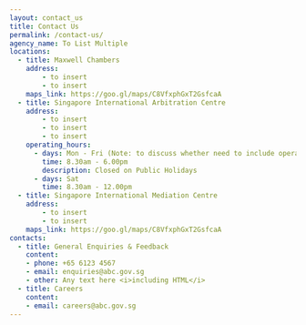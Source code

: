 ```yaml
---
layout: contact_us
title: Contact Us
permalink: /contact-us/
agency_name: To List Multiple
locations:
  - title: Maxwell Chambers  
    address:
        - to insert
        - to insert
    maps_link: https://goo.gl/maps/C8VfxphGxT2GsfcaA 
  - title: Singapore International Arbitration Centre
    address:
        - to insert
        - to insert
        - to insert
    operating_hours:
      - days: Mon - Fri (Note: to discuss whether need to include operating hours)
        time: 8.30am - 6.00pm
        description: Closed on Public Holidays
      - days: Sat
        time: 8.30am - 12.00pm
  - title: Singapore International Mediation Centre
    address:
        - to insert
        - to insert
    maps_link: https://goo.gl/maps/C8VfxphGxT2GsfcaA
contacts:
  - title: General Enquiries & Feedback
    content:
    - phone: +65 6123 4567
    - email: enquiries@abc.gov.sg
    - other: Any text here <i>including HTML</i>
  - title: Careers
    content:
    - email: careers@abc.gov.sg
---
```

